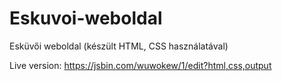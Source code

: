 # Eskuvoi-weboldal
Esküvői weboldal (készült HTML, CSS használatával)

Live version: https://jsbin.com/wuwokew/1/edit?html,css,output
